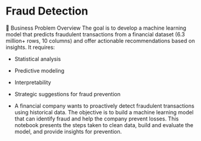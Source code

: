 # Fraud Detection

📌 Business Problem Overview
The goal is to develop a machine learning model that predicts fraudulent transactions from a financial dataset (6.3 million+ rows, 10 columns) and offer actionable recommendations based on insights. It requires:

- Statistical analysis

- Predictive modeling

- Interpretability

- Strategic suggestions for fraud prevention

- A financial company wants to proactively detect fraudulent transactions using historical data. The objective is to build a machine learning model that can identify fraud and help the company prevent losses. This notebook presents the steps taken to clean data, build and evaluate the model, and provide insights for prevention.
